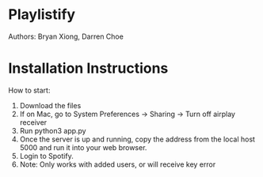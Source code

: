# Playlistify
Authors: Bryan Xiong, Darren Choe



# Installation Instructions

How to start:
1. Download the files
2. If on Mac, go to System Preferences -> Sharing -> Turn off airplay receiver
3. Run python3 app.py
4. Once the server is up and running, copy the address from the local host 5000 and run it into your web browser.
5. Login to Spotify.
6. Note: Only works with added users, or will receive key error

